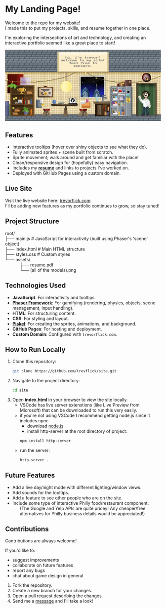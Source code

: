 # My Landing Page!

Welcome to the repo for my website!  
I made this to put my projects, skills, and resume together in one place.

I'm exploring the intersections of art and technology, and creating an interactive portfolio seemed like a great place to start!

![preview](assets/preview.png)

## Features
- Interactive tooltips (hover over shiny objects to see what they do).
- Fully animated sprites + scene built from scratch.
- Sprite movement; walk around and get familiar with the place!
- Clean/responsive design for (hopefully) easy navigation.
- Includes my **[resume](https://trevorflick.com/assets/Trevor_Flick_Resume.pdf)** and links to projects I've worked on.  
- Deployed with GitHub Pages using a custom domain.

## Live Site
Visit the live website here: [trevorflick.com](https://trevorflick.com)  
I'll be adding new features as my portfolio continues to grow, so stay tuned!

## Project Structure
root/  
    ├── main.js # JavaScript for interactivity (built using Phaser's 'scene' object)  
    ├── index.html # Main HTML structure  
    ├── styles.css # Custom styles  
    └── assets/  
&nbsp;&nbsp;&nbsp;&nbsp;&nbsp;&nbsp;&nbsp;&nbsp;&nbsp;&nbsp;&nbsp;&nbsp;├── resume.pdf  
&nbsp;&nbsp;&nbsp;&nbsp;&nbsp;&nbsp;&nbsp;&nbsp;&nbsp;&nbsp;&nbsp;&nbsp;└── (all of the models).png  


## Technologies Used
- **JavaScript**: For interactivity and tooltips.
- **[Phaser Framework](https://phaser.io/)**: For gamifying (rendering, physics, objects, scene management, input handling). 
- **HTML**: For structuring content.
- **CSS**: For styling and layout.
- **[Piskel](https://www.piskelapp.com/)**: For creating the sprites, animations, and background.
- **GitHub Pages**: For hosting and deployment.
- **Custom Domain**: Configured with `trevorflick.com`.

## How to Run Locally

1. Clone this repository:
   ```bash
   git clone https://github.com/trevflick/site.git
2. Navigate to the project directory:
    ```bash 
    cd site 
3. Open **index.html** in your browser to view the site locally.
    - VSCode has live server extenstions (like Live Preview from Microsoft) that can be downloaded to run this very easily.
    - if you're not using VSCode I recommend getting node.js since it includes npm:
        - download [node.js](https://nodejs.org/en)
        - install http-server at the root directory of project:
        ```bash
        npm install http-server
    - run the server:
        ```bash
        http-server .
## Future Features
- Add a live day/night mode with different lighting/window views.  
- Add sounds for the tooltips.  
- Add a feature to see other people who are on the site.  
- Include some type of interactive Philly food/restaurant component.  
 &nbsp;&nbsp;&nbsp;&nbsp;&nbsp;&nbsp;(The Google and Yelp APIs are quite pricey! Any cheaper/free
&nbsp;&nbsp;&nbsp;&nbsp;&nbsp;&nbsp;alternatives for Philly business details would be appreciated!)

## Contributions
Contributions are always welcome!  

If you'd like to:  
- suggest improvements  
- collaborate on future features  
- report any bugs
- chat about game design in general

1. Fork the repository.  
2. Create a new branch for your changes.  
3. Open a pull request describing the changes.  
4. Send me a [message](me@trevorflick.com) and I'll take a look!


